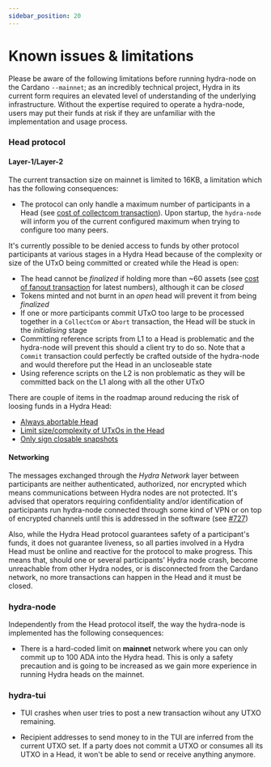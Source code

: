 ```yaml
---
sidebar_position: 20
---
```


# Known issues & limitations

Please be aware of the following limitations before running hydra-node
on the Cardano `--mainnet`; as an incredibly technical project, Hydra
in its current form requires an elevated level of understanding of the
underlying infrastructure. Without the expertise required to operate a
hydra-node, users may put their funds at risk if they are unfamiliar
with the implementation and usage process.

### Head protocol

#### Layer-1/Layer-2

The current transaction size on mainnet is limited to 16KB, a limitation which has the following consequences:

- The protocol can only handle a maximum number of participants in a
  Head (see [cost of collectcom
  transaction](./benchmarks/transaction-cost/#cost-of-collectcom-transaction)). Upon
  startup, the `hydra-node` will inform you of the current
  configured maximum when trying to configure too many peers.

It's currently possible to be denied access to funds by other protocol
participants at various stages in a Hydra Head because of the
complexity or size of the UTxO being committed or created while the
Head is open:

- The head cannot be _finalized_ if holding more than ~60 assets
  (see [cost of fanout
  transaction](./benchmarks/transaction-cost/#cost-of-fanout-transaction)
  for latest numbers), although it can be _closed_
- Tokens minted and not burnt in an _open_ head will prevent it from being _finalized_
- If one or more participants commit UTxO too large to be processed
  together in a `CollectCom` or `Abort` transaction, the Head will
  be stuck in the _initialising_ stage
- Committing reference scripts from L1 to a Head is problematic and
  the hydra-node will prevent this should a client try to do
  so. Note that a `Commit` transaction could perfectly be crafted
  outside of the hydra-node and would therefore put the Head in an
  uncloseable state
- Using reference scripts on the L2 is non problematic as they will
  be committed back on the L1 along with all the other UTxO

There are couple of items in the roadmap around reducing the risk of loosing funds in a Hydra Head:

- [Always abortable Head](https://github.com/input-output-hk/hydra/issues/699)
- [Limit size/complexity of UTxOs in the Head](https://github.com/input-output-hk/hydra/issues/698)
- [Only sign closable snapshots](https://github.com/input-output-hk/hydra/issues/370)

#### Networking

The messages exchanged through the _Hydra Network_ layer between
participants are neither authenticated, authorized, nor encrypted
which means communications between Hydra nodes are not protected. It's
advised that operators requiring confidentiality and/or identification
of participants run hydra-node connected through some kind of VPN or
on top of encrypted channels until this is addressed in the software
(see [#727](https://github.com/input-output-hk/hydra/issues/727))

Also, while the Hydra Head protocol guarantees safety of a
participant's funds, it does not guarantee liveness, so all parties
involved in a Hydra Head must be online and reactive for the protocol
to make progress. This means that, should one or several participants'
Hydra node crash, become unreachable from other Hydra nodes, or is
disconnected from the Cardano network, no more transactions can happen
in the Head and it must be closed.

### hydra-node

Independently from the Head protocol itself, the way the hydra-node is
implemented has the following consequences:

- There is a hard-coded limit on **mainnet** network where you can
  only commit up to 100 ADA into the Hydra head. This is only a safety
  precaution and is going to be increased as we gain more experience
  in running Hydra heads on the mainnet.

### hydra-tui

- TUI crashes when user tries to post a new transaction wihout any UTXO remaining.

- Recipient addresses to send money to in the TUI are inferred from
  the current UTXO set. If a party does not commit a UTXO or consumes
  all its UTXO in a Head, it won't be able to send or receive anything
  anymore.
